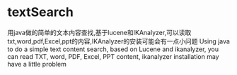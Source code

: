 # textSearch
用java做的简单的文本内容查找,基于lucene和IKAnalyzer,可以读取txt,word,pdf,Excel,ppt的内容,IKAnalyzer的安装可能会有一点小问题
Using java to do a simple text content search, based on Lucene and ikanalyzer, you can read TXT, word, PDF, Excel, PPT content, ikanalyzer installation may have a little problem
